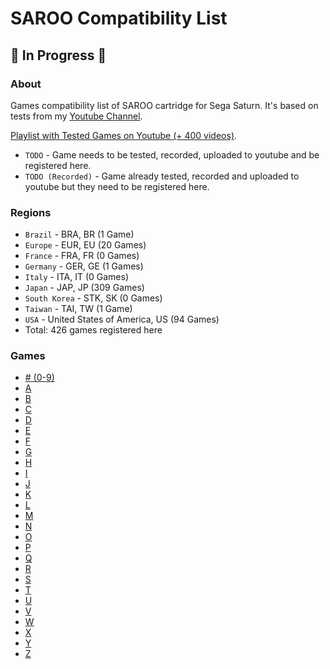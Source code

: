 # SAROO Compatibility List

## :construction: In Progress :construction:

### About

Games compatibility list of SAROO cartridge for Sega Saturn.
It's based on tests from my [Youtube Channel](https://www.youtube.com/@chap3l).

[Playlist with Tested Games on Youtube (+ 400 videos)](https://www.youtube.com/playlist?list=PLmsMlzwbRlgLngxWI9ZzPK44Gix1Ek-ZO).

- `TODO` - Game needs to be tested, recorded, uploaded to youtube and be registered here.
- `TODO (Recorded)` - Game already tested, recorded and uploaded to youtube but they need to be registered here.

### Regions

- `Brazil` - BRA, BR (1 Game)
- `Europe` - EUR, EU (20 Games)
- `France` - FRA, FR (0 Games)
- `Germany` - GER, GE (1 Games)
- `Italy` - ITA, IT (0 Games)
- `Japan` - JAP, JP (309 Games)
- `South Korea` - STK, SK (0 Games)
- `Taiwan` - TAI, TW (1 Game)
- `USA` - United States of America, US (94 Games)
- Total: 426 games registered here

### Games

- [# (0-9)](./Sections/09.md)
- [A](./Sections/A.md)
- [B](./Sections/B.md)
- [C](./Sections/C.md)
- [D](./Sections/D.md)
- [E](./Sections/E.md)
- [F](./Sections/F.md)
- [G](./Sections/G.md)
- [H](./Sections/H.md)
- [I](./Sections/I.md)
- [J](./Sections/J.md)
- [K](./Sections/K.md)
- [L](./Sections/L.md)
- [M](./Sections/M.md)
- [N](./Sections/N.md)
- [O](./Sections/O.md)
- [P](./Sections/P.md)
- [Q](./Sections/Q.md)
- [R](./Sections/R.md)
- [S](./Sections/S.md)
- [T](./Sections/T.md)
- [U](./Sections/U.md)
- [V](./Sections/V.md)
- [W](./Sections/W.md)
- [X](./Sections/X.md)
- [Y](./Sections/Y.md)
- [Z](./Sections/Z.md)
